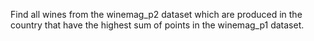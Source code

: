 Find all wines from the winemag_p2 dataset which are produced in the country that have the highest sum of points in the winemag_p1 dataset.